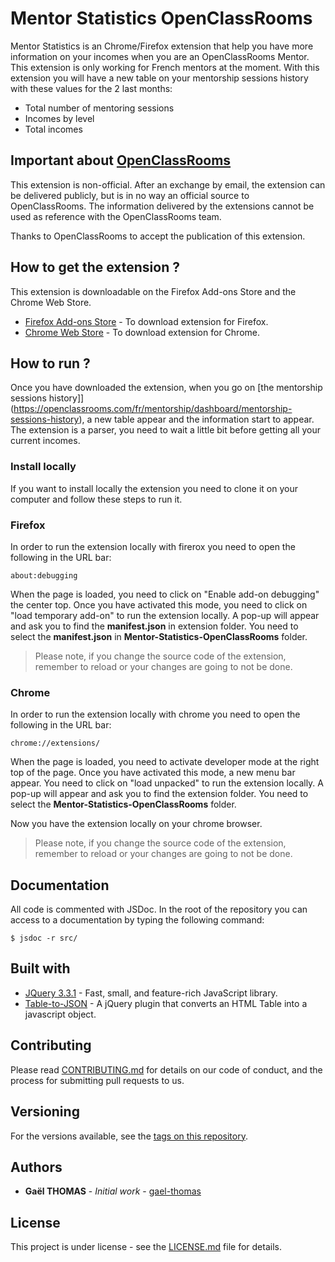 # Mentor Statistics OpenClassRooms

Mentor Statistics is an Chrome/Firefox extension that help you have more information on your incomes when you are an OpenClassRooms Mentor.
This extension is only working for French mentors at the moment.
With this extension you will have a new table on your mentorship sessions history with these values for the 2 last months:

- Total number of mentoring sessions
- Incomes by level
- Total incomes

## Important about [OpenClassRooms](https://openclassrooms.com)

This extension is non-official.
After an exchange by email, the extension can be delivered publicly, but is in no way an official source to OpenClassRooms.
The information delivered by the extensions cannot be used as reference with the OpenClassRooms team.

Thanks to OpenClassRooms to accept the publication of this extension.

## How to get the extension ?

This extension is downloadable on the Firefox Add-ons Store and the Chrome Web Store.

- [Firefox Add-ons Store]() - To download extension for Firefox.
- [Chrome Web Store]() - To download extension for Chrome.

## How to run ?

Once you have downloaded the extension, when you go on [the mentorship sessions history]](https://openclassrooms.com/fr/mentorship/dashboard/mentorship-sessions-history), a new table appear and the information start to appear.
The extension is a parser, you need to wait a little bit before getting all your current incomes.

### Install locally

If you want to install locally the extension you need to clone it on your computer and follow these steps to run it.

### Firefox

In order to run the extension locally with firerox you need to open the following in the URL bar:

```
about:debugging
```

When the page is loaded, you need to click on "Enable add-on debugging" the center top.
Once you have activated this mode, you need to click on "load temporary add-on" to run the extension locally.
A pop-up will appear and ask you to find the **manifest.json** in extension folder.
You need to select the **manifest.json** in **Mentor-Statistics-OpenClassRooms** folder.

> Please note, if you change the source code of the extension, remember to reload or your changes are going to not be done.

### Chrome

In order to run the extension locally with chrome you need to open the following in the URL bar:

```
chrome://extensions/
```

When the page is loaded, you need to activate developer mode at the right top of the page.
Once you have activated this mode, a new menu bar appear.
You need to click on "load unpacked" to run the extension locally.
A pop-up will appear and ask you to find the extension folder.
You need to select the **Mentor-Statistics-OpenClassRooms** folder.

Now you have the extension locally on your chrome browser.

> Please note, if you change the source code of the extension, remember to reload or your changes are going to not be done.

## Documentation

All code is commented with JSDoc. In the root of the repository you can access to a documentation by typing the following command:

```
$ jsdoc -r src/
```

## Built with

- [JQuery 3.3.1](https://jquery.com/) - Fast, small, and feature-rich JavaScript library.
- [Table-to-JSON](https://www.github.developerdan.com/table-to-json/) - A jQuery plugin that converts an HTML Table into a javascript object.

## Contributing

Please read [CONTRIBUTING.md](CONTRIBUTING.md) for details on our code of conduct, and the process for submitting pull requests to us.

## Versioning

For the versions available, see the [tags on this repository](https://github.com/gael-thomas/Mentor-Statistics-OpenClassRooms/tags).

## Authors

- **Gaël THOMAS** - _Initial work_ - [gael-thomas](https://github.com/gael-thomas)

## License

This project is under license - see the [LICENSE.md](LICENSE.md) file for details.
